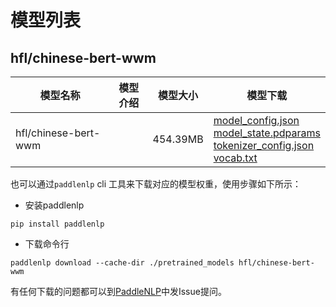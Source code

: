 #  模型列表

## hfl/chinese-bert-wwm

| 模型名称 | 模型介绍 | 模型大小  | 模型下载 |
| --- | --- | --- | --- |
|hfl/chinese-bert-wwm|  | 454.39MB | [model_config.json](https://bj.bcebos.com/paddlenlp/models/community/hfl/chinese-bert-wwm/model_config.json)<br>[model_state.pdparams](https://bj.bcebos.com/paddlenlp/models/community/hfl/chinese-bert-wwm/model_state.pdparams)<br>[tokenizer_config.json](https://bj.bcebos.com/paddlenlp/models/community/hfl/chinese-bert-wwm/tokenizer_config.json)<br>[vocab.txt](https://bj.bcebos.com/paddlenlp/models/community/hfl/chinese-bert-wwm/vocab.txt) |

也可以通过`paddlenlp` cli 工具来下载对应的模型权重，使用步骤如下所示：

* 安装paddlenlp

```shell
pip install paddlenlp
```

* 下载命令行

```shell
paddlenlp download --cache-dir ./pretrained_models hfl/chinese-bert-wwm
```

有任何下载的问题都可以到[PaddleNLP](https://github.com/PaddlePaddle/PaddleNLP)中发Issue提问。